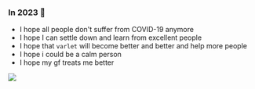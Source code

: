 ### In 2023 👋 

- I hope all people don't suffer from COVID-19 anymore
- I hope I can settle down and learn from excellent people
- I hope that `varlet` will become better and better and help more people
- I hope i could be a calm person
- I hope my gf treats me better

<img src="https://github-readme-stats.vercel.app/api?username=haoziqaq&show_icons=true&hide_title=true)](https://github.com/anuraghazra/github-readme-stats"/>

